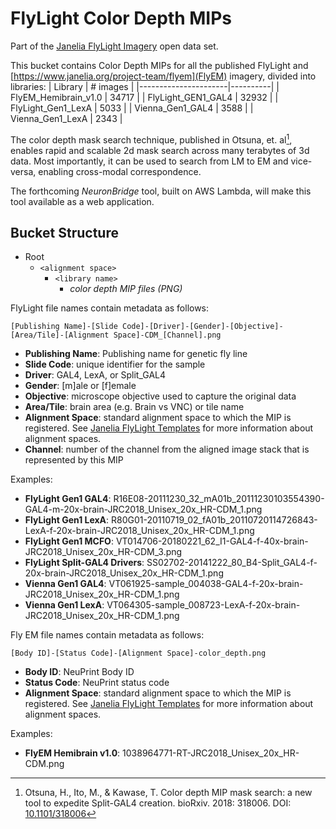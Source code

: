 # FlyLight Color Depth MIPs

Part of the [Janelia FlyLight Imagery](https://open.quiltdata.com/b/janelia-flylight-imagery) open data set.

This bucket contains Color Depth MIPs for all the published FlyLight and [https://www.janelia.org/project-team/flyem](FlyEM) imagery, divided into libraries:
| Library              | # images |
|----------------------|----------|
| FlyEM_Hemibrain_v1.0 | 34717    |
| FlyLight_GEN1_GAL4   | 32932    |
| FlyLight_Gen1_LexA   | 5033     |
| Vienna_Gen1_GAL4     | 3588     |
| Vienna_Gen1_LexA     | 2343     |

The color depth mask search technique, published in Otsuna, et. al[^otsuna], enables rapid and scalable 2d mask search across many terabytes of 3d data. Most importantly, it can be used to search from LM to EM and vice-versa, enabling cross-modal correspondence. 

The forthcoming *NeuronBridge* tool, built on AWS Lambda, will make this tool available as a web application. 

## Bucket Structure

* Root
    * `<alignment space>`
        * `<library name>`
            * _color depth MIP files (PNG)_


FlyLight file names contain metadata as follows:
```
[Publishing Name]-[Slide Code]-[Driver]-[Gender]-[Objective]-[Area/Tile]-[Alignment Space]-CDM_[Channel].png
```

* **Publishing Name**: Publishing name for genetic fly line
* **Slide Code**: unique identifier for the sample
* **Driver**: GAL4, LexA, or Split_GAL4
* **Gender**: [m]ale or [f]emale
* **Objective**: microscope objective used to capture the original data
* **Area/Tile**: brain area (e.g. Brain vs VNC) or tile name
* **Alignment Space**: standard alignment space to which the MIP is registered. See [Janelia FlyLight Templates](https://open.quiltdata.com/b/janelia-flylight-templates) for more information about alignment spaces.
* **Channel**: number of the channel from the aligned image stack that is represented by this MIP


Examples:
* **FlyLight Gen1 GAL4**: R16E08-20111230_32_mA01b_20111230103554390-GAL4-m-20x-brain-JRC2018_Unisex_20x_HR-CDM_1.png
* **FlyLight Gen1 LexA**: R80G01-20110719_02_fA01b_20110720114726843-LexA-f-20x-brain-JRC2018_Unisex_20x_HR-CDM_1.png
* **FlyLight Gen1 MCFO**: VT014706-20180221_62_I1-GAL4-f-40x-brain-JRC2018_Unisex_20x_HR-CDM_3.png
* **FlyLight Split-GAL4 Drivers**: SS02702-20141222_80_B4-Split_GAL4-f-20x-brain-JRC2018_Unisex_20x_HR-CDM_1.png
* **Vienna Gen1 GAL4**: VT061925-sample_004038-GAL4-f-20x-brain-JRC2018_Unisex_20x_HR-CDM_1.png
* **Vienna Gen1 LexA**: VT064305-sample_008723-LexA-f-20x-brain-JRC2018_Unisex_20x_HR-CDM_1.png

Fly EM file names contain metadata as follows:
```
[Body ID]-[Status Code]-[Alignment Space]-color_depth.png
```

* **Body ID**: NeuPrint Body ID
* **Status Code**: NeuPrint status code
* **Alignment Space**: standard alignment space to which the MIP is registered. See [Janelia FlyLight Templates](https://open.quiltdata.com/b/janelia-flylight-templates) for more information about alignment spaces.

Examples:
* **FlyEM Hemibrain v1.0**: 1038964771-RT-JRC2018_Unisex_20x_HR-CDM.png

[^otsuna]: Otsuna, H., Ito, M., & Kawase, T. Color depth MIP mask search: a new tool to expedite Split-GAL4 creation. bioRxiv. 2018: 318006. DOI: [10.1101/318006](https://doi.org/10.1101/318006)
